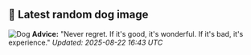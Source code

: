 ## 🐶 Latest random dog image
![Dog](https://images.dog.ceo/breeds/labradoodle/Cali.jpg)
**Advice:** "Never regret. If it's good, it's wonderful. If it's bad, it's experience."
*Updated: 2025-08-22 16:43 UTC*
